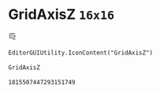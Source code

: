 # GridAxisZ `16x16`
<img src="/img/GridAxisZ.png" width=16 height=16>

``` CSharp
EditorGUIUtility.IconContent("GridAxisZ")
```
```
GridAxisZ
```
```
1815507447293151749
```
